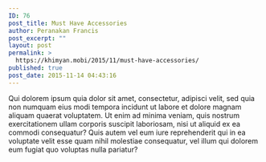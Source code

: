 ```yaml
---
ID: 76
post_title: Must Have Accessories
author: Peranakan Francis
post_excerpt: ""
layout: post
permalink: >
  https://khimyan.mobi/2015/11/must-have-accessories/
published: true
post_date: 2015-11-14 04:43:16
---
```

Qui dolorem ipsum quia dolor sit amet, consectetur, adipisci velit, sed quia non numquam eius modi tempora incidunt ut labore et dolore magnam aliquam quaerat voluptatem. Ut enim ad minima veniam, quis nostrum exercitationem ullam corporis suscipit laboriosam, nisi ut aliquid ex ea commodi consequatur? Quis autem vel eum iure reprehenderit qui in ea voluptate velit esse quam nihil molestiae consequatur, vel illum qui dolorem eum fugiat quo voluptas nulla pariatur?
